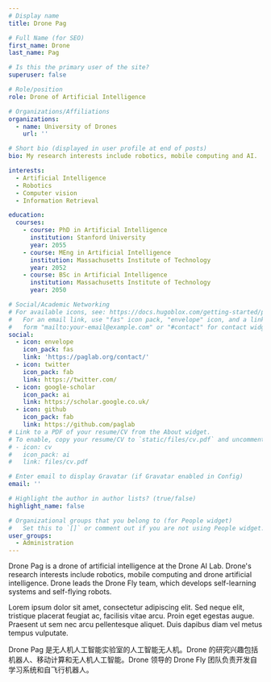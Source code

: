 ```yaml
---
# Display name
title: Drone Pag

# Full Name (for SEO)
first_name: Drone
last_name: Pag

# Is this the primary user of the site?
superuser: false

# Role/position
role: Drone of Artificial Intelligence

# Organizations/Affiliations
organizations:
  - name: University of Drones
    url: ''

# Short bio (displayed in user profile at end of posts)
bio: My research interests include robotics, mobile computing and AI.

interests:
  - Artificial Intelligence
  - Robotics
  - Computer vision
  - Information Retrieval

education:
  courses:
    - course: PhD in Artificial Intelligence
      institution: Stanford University
      year: 2055
    - course: MEng in Artificial Intelligence
      institution: Massachusetts Institute of Technology
      year: 2052
    - course: BSc in Artificial Intelligence
      institution: Massachusetts Institute of Technology
      year: 2050

# Social/Academic Networking
# For available icons, see: https://docs.hugoblox.com/getting-started/page-builder/#icons
#   For an email link, use "fas" icon pack, "envelope" icon, and a link in the
#   form "mailto:your-email@example.com" or "#contact" for contact widget.
social:
  - icon: envelope
    icon_pack: fas
    link: 'https://paglab.org/contact/'
  - icon: twitter
    icon_pack: fab
    link: https://twitter.com/
  - icon: google-scholar
    icon_pack: ai
    link: https://scholar.google.co.uk/
  - icon: github
    icon_pack: fab
    link: https://github.com/paglab
# Link to a PDF of your resume/CV from the About widget.
# To enable, copy your resume/CV to `static/files/cv.pdf` and uncomment the lines below.
# - icon: cv
#   icon_pack: ai
#   link: files/cv.pdf

# Enter email to display Gravatar (if Gravatar enabled in Config)
email: ''

# Highlight the author in author lists? (true/false)
highlight_name: false

# Organizational groups that you belong to (for People widget)
#   Set this to `[]` or comment out if you are not using People widget.
user_groups:
  - Administration
---
```


Drone Pag is a drone of artificial intelligence at the Drone AI Lab. Drone's research interests include robotics, mobile computing and drone artificial intelligence. Drone leads the Drone Fly team, which develops self-learning systems and self-flying robots.

Lorem ipsum dolor sit amet, consectetur adipiscing elit. Sed neque elit, tristique placerat feugiat ac, facilisis vitae arcu. Proin eget egestas augue. Praesent ut sem nec arcu pellentesque aliquet. Duis dapibus diam vel metus tempus vulputate.

Drone Pag 是无人机人工智能实验室的人工智能无人机。Drone 的研究兴趣包括机器人、移动计算和无人机人工智能。Drone 领导的 Drone Fly 团队负责开发自学习系统和自飞行机器人。